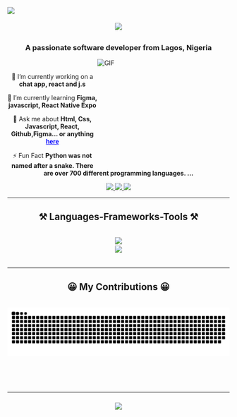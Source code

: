 <img
  align="left"
  src="https://visitor-badge.laobi.icu/badge?page_id=Emmy-Codes+1106.Emmy-Codes-1106"
/>

<h1 align="center">
  <img
    src="https://readme-typing-svg.herokuapp.com/?font=Righteous&size=35&center=true&vCenter=true&width=500&height=70&duration=4000&lines=Hello+Friend!+👋;+I'm+Emmy+Codes!;"
  />
</h1>

<h3 align="center">A passionate software developer from Lagos, Nigeria</h3>
<img height="250px" width="300px" align="right" alt="GIF" src="https://media.giphy.com/media/iIqmM5tTjmpOB9mpbn/giphy.gif"/>
<br />

<div align="center">
  <p>🔭 I’m currently working on a <b>chat app, react and j.s</b></p>
  <p>🌱 I’m currently learning <b>Figma, javascript, React Native Expo</b></p>
  <p>
    💬 Ask me about
    <b>Html, Css, Javascript, React, Github,Figma... or anything</b>
    <a
      style="
        color: blue;
        font-family: Verdana, Geneva, Tahoma, sans-serif;
        font-weight: 700;
      "
      href="https://github.com/EmmyCodes1106"
      >here</a
    >
  </p>
  <p>
    ⚡ Fun Fact
    <b
      >Python was not named after a snake. There are over 700 different
      programming languages. ...</b
    >
  </p>
</div>

<div align="center">
  <a href="mailto:emmycodes1106@gmail.com">
    <img
      src="https://img.shields.io/badge/Gmail-333333?style=for-the-badge&logo=gmail&logoColor=red"
    />
  </a>
  <a
    href="https://www.linkedin.com/in/emmy-codes-b333102aa/"
    target="_blank"
  >
    <img
      src="https://img.shields.io/badge/LinkedIn-0077B?style=for-the-badge&logo=linkedin&logoColor=blue"
      target="_blank"
    />
  </a>
  <a
    href="https://emmycodes1106.github.io/EmmyCodes-Portfolio/"
    target="_blank"
  >
    <img
      src="https://img.shields.io/badge/Portfolio-FF5722?style=for-the-badge&logo=todoist&logoColor=white"
      target="_blank"
    />
    <!-- sqlite, safari, google-chrome are other good icon options -->
  </a>
</div>

<hr />

<h2 align="center">⚒️ Languages-Frameworks-Tools ⚒️</h2>
<br />
<div align="center">
  <img src="https://skillicons.dev/icons?i=html,css,javascript,react" /><br />
  <img src="https://skillicons.dev/icons?i=vscode,figma,git" />
</div>

<br />
<hr />

<div align="center">
  <h2>😀 My Contributions 😀</h2>
  <br />
  <img
    alt="snake eating my contributions"
    src="https://raw.githubusercontent.com/salesp07/salesp07/output/github-contribution-grid-snake.svg"
  />

  <br /><br /><br />
</div>

<hr />

<h3 align="center">
  <img
    src="https://readme-typing-svg.herokuapp.com/?font=Righteous&size=25&center=true&vCenter=true&width=500&height=70&duration=4000&lines=Thanks+for+visiting+Emmy+Codes!✌️;+Kindly+message+me+via+my+mail!;I'm+always+there+to+reply+you!"
  />
</h3>

<br />
